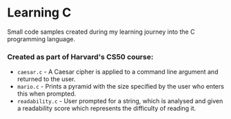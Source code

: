 # Learning C
Small code samples created during my learning journey into the C programming language.

### Created as part of Harvard's CS50 course:
* `caesar.c` - A Caesar cipher is applied to a command line argument and returned to the user.
* `mario.c` - Prints a pyramid with the size specified by the user who enters this when prompted.
* `readability.c` - User prompted for a string, which is analysed and given a readability score which represents the difficulty of reading it.